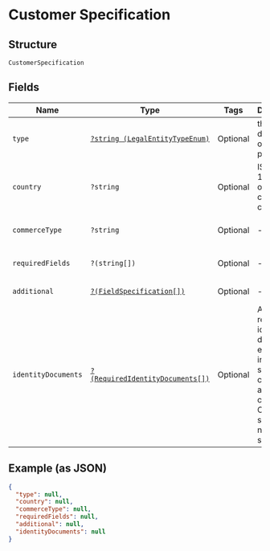 
# Customer Specification

## Structure

`CustomerSpecification`

## Fields

| Name | Type | Tags | Description | Getter | Setter |
|  --- | --- | --- | --- | --- | --- |
| `type` | [`?string (LegalEntityTypeEnum)`](../../doc/models/legal-entity-type-enum.md) | Optional | the second description of type parameter | getType(): ?string | setType(?string type): void |
| `country` | `?string` | Optional | ISO 3166-1 alpha-2 or alpha-3 country code. | getCountry(): ?string | setCountry(?string country): void |
| `commerceType` | `?string` | Optional | - | getCommerceType(): ?string | setCommerceType(?string commerceType): void |
| `requiredFields` | `?(string[])` | Optional | - | getRequiredFields(): ?array | setRequiredFields(?array requiredFields): void |
| `additional` | [`?(FieldSpecification[])`](../../doc/models/field-specification.md) | Optional | - | getAdditional(): ?array | setAdditional(?array additional): void |
| `identityDocuments` | [`?(RequiredIdentityDocuments[])`](../../doc/models/required-identity-documents.md) | Optional | A list of required identity documents, each entity in the list should be considered as an OR condition. Only a single entry need be satisfied. | getIdentityDocuments(): ?array | setIdentityDocuments(?array identityDocuments): void |

## Example (as JSON)

```json
{
  "type": null,
  "country": null,
  "commerceType": null,
  "requiredFields": null,
  "additional": null,
  "identityDocuments": null
}
```

